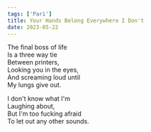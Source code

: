 ```yaml
---
tags: ['Pari']
title: Your Hands Belong Everywhere I Don't
date: 2023-05-22
---
```


The final boss of life  
Is a three way tie  
Between printers,  
Looking you in the eyes,  
And screaming loud until  
My lungs give out.

I don't know what I'm  
Laughing about,  
But I'm too fucking afraid  
To let out any other sounds.
